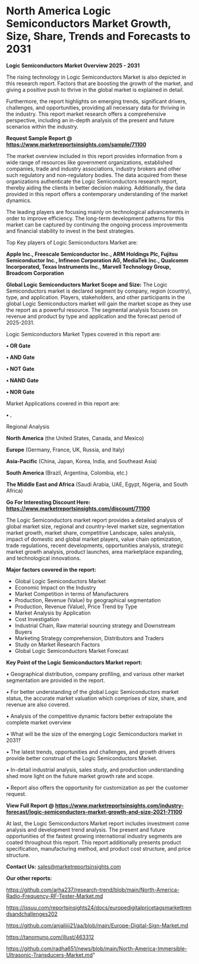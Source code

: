 # North America Logic Semiconductors Market Growth, Size, Share, Trends and Forecasts to 2031

<Strong> Logic Semiconductors Market Overview 2025 - 2031</strong>

The rising technology in Logic Semiconductors Market is also depicted in this research report. Factors that are boosting the growth of the market, and giving a positive push to thrive in the global market is explained in detail.

Furthermore, the report highlights on emerging trends, significant drivers, challenges, and opportunities, providing all necessary data for thriving in the industry. This report market research offers a comprehensive perspective, including an in-depth analysis of the present and future scenarios within the industry.

<strong>Request Sample Report @ <a href=https://www.marketreportsinsights.com/sample/71100>https://www.marketreportsinsights.com/sample/71100</a></strong>

The market overview included in this report provides information from a wide range of resources like government organizations, established companies, trade and industry associations, industry brokers and other such regulatory and non-regulatory bodies. The data acquired from these organizations authenticate the Logic Semiconductors research report, thereby aiding the clients in better decision making. Additionally, the data provided in this report offers a contemporary understanding of the market dynamics.

The leading players are focusing mainly on technological advancements in order to improve efficiency. The long-term development patterns for this market can be captured by continuing the ongoing process improvements and financial stability to invest in the best strategies.

Top Key players of Logic Semiconductors Market are:

<strong>Apple Inc., Freescale Semiconductor Inc., ARM Holdings Plc, Fujitsu Semiconductor Inc., Infineon Corporation AG, MediaTek Inc., Qualcomm Incorporated, Texas Instruments Inc., Marvell Technology Group, Broadcom Corporation</strong>

<strong><b>Global Logic Semiconductors Market Scope and Size:</b></strong>
The Logic Semiconductors market is declared segment by company, region (country), type, and application. Players, stakeholders, and other participants in the global Logic Semiconductors market will gain the market scope as they use the report as a powerful resource. The segmental analysis focuses on revenue and product by type and application and the forecast period of 2025-2031.

Logic Semiconductors Market Types covered in this report are:

<strong>• OR Gate

• AND Gate

• NOT Gate

• NAND Gate

• NOR Gate</strong>

Market Applications covered in this report are:

<strong>• .</strong> 

Regional Analysis

<strong>North America</strong> (the United States, Canada, and Mexico)

<strong>Europe</strong> (Germany, France, UK, Russia, and Italy)

<strong>Asia-Pacific</strong> (China, Japan, Korea, India, and Southeast Asia)

<strong>South America</strong> (Brazil, Argentina, Colombia, etc.)

<strong>The Middle East and Africa</strong> (Saudi Arabia, UAE, Egypt, Nigeria, and South Africa)

<strong>Go For Interesting Discount Here: <a href=https://www.marketreportsinsights.com/discount/71100>https://www.marketreportsinsights.com/discount/71100</a></strong>

The Logic Semiconductors market report provides a detailed analysis of global market size, regional and country-level market size, segmentation market growth, market share, competitive Landscape, sales analysis, impact of domestic and global market players, value chain optimization, trade regulations, recent developments, opportunities analysis, strategic market growth analysis, product launches, area marketplace expanding, and technological innovations.

<strong><b>Major factors covered in the report:</b></strong>
<ul>
  <li>Global Logic Semiconductors Market </li>
  <li>Economic Impact on the Industry</li>
  <li>Market Competition in terms of Manufacturers</li>
  <li>Production, Revenue (Value) by geographical segmentation</li>
  <li>Production, Revenue (Value), Price Trend by Type</li>
  <li>Market Analysis by Application</li>
  <li>Cost Investigation</li>
  <li>Industrial Chain, Raw material sourcing strategy and Downstream Buyers</li>
  <li>Marketing Strategy comprehension, Distributors and Traders</li>
  <li>Study on Market Research Factors</li>
  <li>Global Logic Semiconductors Market Forecast</li>
</ul>

<strong><b>Key Point of the Logic Semiconductors Market report:</b></strong>

• Geographical distribution, company profiling, and various other market segmentation are provided in the report.

• For better understanding of the global Logic Semiconductors market status, the accurate market valuation which comprises of size, share, and revenue are also covered.

• Analysis of the competitive dynamic factors better extrapolate the complete market overview

• What will be the size of the emerging Logic Semiconductors market in 2031?

• The latest trends, opportunities and challenges, and growth drivers provide better construal of the Logic Semiconductors Market.

• In-detail industrial analysis, sales study, and production understanding shed more light on the future market growth rate and scope.

• Report also offers the opportunity for customization as per the customer request.

<strong><b>View Full Report @ <a href=https://www.marketreportsinsights.com/industry-forecast/logic-semiconductors-market-growth-and-size-2021-71100>https://www.marketreportsinsights.com/industry-forecast/logic-semiconductors-market-growth-and-size-2021-71100</a></b></strong>


At last, the Logic Semiconductors Market report includes investment come analysis and development trend analysis. The present and future opportunities of the fastest growing international industry segments are coated throughout this report. This report additionally presents product specification, manufacturing method, and product cost structure, and price structure.

<strong>Contact Us:</strong>
sales@marketreportsinsights.com

<strong>Our other reports:</strong>

<a href=https://github.com/arha237/research-trend/blob/main/North-America-Radio-Frequency-RF-Tester-Market.md>https://github.com/arha237/research-trend/blob/main/North-America-Radio-Frequency-RF-Tester-Market.md</a>

<a href=https://issuu.com/reportsinsights24/docs/europedigitalpricetagsmarkettrendsandchallenges202>https://issuu.com/reportsinsights24/docs/europedigitalpricetagsmarkettrendsandchallenges202</a>

<a href=https://github.com/anjaliiii21/aa/blob/main/Europe-Digital-Sign-Market.md>https://github.com/anjaliiii21/aa/blob/main/Europe-Digital-Sign-Market.md</a>

<a href=https://tanomuno.com/illust/463312>https://tanomuno.com/illust/463312</a>

<a href=https://github.com/radha651/news/blob/main/North-America-Immersible-Ultrasonic-Transducers-Market.md>https://github.com/radha651/news/blob/main/North-America-Immersible-Ultrasonic-Transducers-Market.md</a>"
